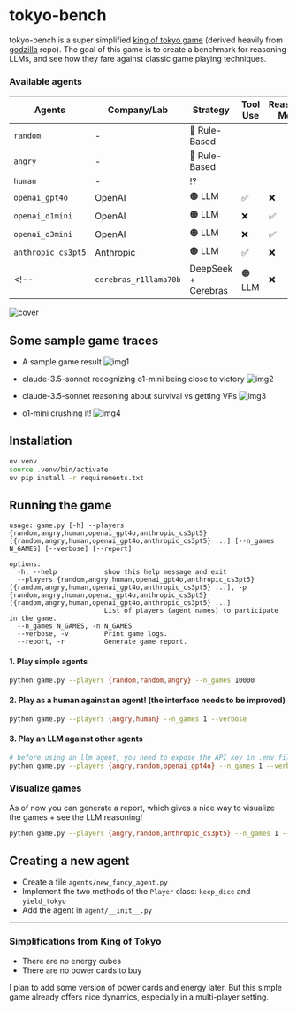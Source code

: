 # tokyo-bench

tokyo-bench is a super simplified [king of tokyo game](https://en.wikipedia.org/wiki/King_of_Tokyo) (derived heavily from [godzilla](https://github.com/haraschax/godzilla/) repo). The goal of this game is to create a benchmark for reasoning LLMs, and see how they fare against classic game playing techniques.

### Available agents

| Agents            | Company/Lab       | Strategy        | Tool Use | Reasoning Model |
|-----------------|------------------|---------------|----------|----------------|
| `random`        | -              | 🔵 Rule-Based  |        |               |
| `angry`         | -              | 🔵 Rule-Based  |        |               |
| `human`         | -              |  ⁉️  |        |               |
| `openai_gpt4o`  | OpenAI           | 🟠 LLM        | ✅       | ❌              |
| `openai_o1mini` | OpenAI           | 🟠 LLM        | ❌       | ✅              |
| `openai_o3mini` | OpenAI           | 🟠 LLM        | ❌       | ✅              |
| `anthropic_cs3pt5` | Anthropic      | 🟠 LLM        | ✅       | ❌              |
<!-- | `cerebras_r1llama70b` | DeepSeek + Cerebras | 🟠 LLM       | ❌    | ✅           | -->

![cover](misc/cover2.png)

## Some sample game traces
- A sample game result
![img1](misc/1.png)

- claude-3.5-sonnet recognizing o1-mini being close to victory
![img2](misc/2.png)

- claude-3.5-sonnet reasoning about survival vs getting VPs
![img3](misc/3.png)

- o1-mini crushing it! 
![img4](misc/4.png)



## Installation
```bash
uv venv
source .venv/bin/activate
uv pip install -r requirements.txt
```

## Running the game
```
usage: game.py [-h] --players {random,angry,human,openai_gpt4o,anthropic_cs3pt5} [{random,angry,human,openai_gpt4o,anthropic_cs3pt5} ...] [--n_games N_GAMES] [--verbose] [--report]

options:
  -h, --help            show this help message and exit
  --players {random,angry,human,openai_gpt4o,anthropic_cs3pt5} [{random,angry,human,openai_gpt4o,anthropic_cs3pt5} ...], -p {random,angry,human,openai_gpt4o,anthropic_cs3pt5} [{random,angry,human,openai_gpt4o,anthropic_cs3pt5} ...]
                        List of players (agent names) to participate in the game.
  --n_games N_GAMES, -n N_GAMES
  --verbose, -v         Print game logs.
  --report, -r          Generate game report.
```

#### 1. Play simple agents
```bash
python game.py --players {random,random,angry} --n_games 10000
```


#### 2. Play as a human against an agent! (the interface needs to be improved)
```bash
python game.py --players {angry,human} --n_games 1 --verbose
```

#### 3. Play an LLM against other agents
```bash
# before using an llm agent, you need to expose the API key in .env file at root directory
python game.py --players {angry,random,openai_gpt4o} --n_games 1 --verbose
```

### Visualize games
As of now you can generate a report, which gives a nice way to visualize the games + see the LLM reasoning!
```bash
python game.py --players {angry,random,anthropic_cs3pt5} --n_games 1 --report
```

## Creating a new agent

- Create a file `agents/new_fancy_agent.py`
- Implement the two methods of the `Player` class: `keep_dice` and `yield_tokyo`
- Add the agent in `agent/__init__.py`


---
###  Simplifications from King of Tokyo
- There are no energy cubes
- There are no power cards to buy

I plan to add some version of power cards and energy later. But this simple game already offers nice dynamics, especially in a multi-player setting.

